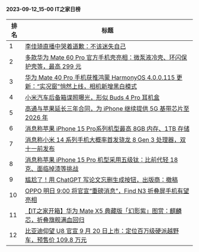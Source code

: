 #### 2023-09-12_15-00  IT之家日榜

| 排名 | 标题|
| --- | ---|
| 1 | [李佳琦直播中哭着道歉：不该迷失自己](https://www.ithome.com/0/718/423.htm) |
| 2 | [多款华为 Mate 60 Pro 官方手机壳亮相：微泵液冷壳、环闪保护壳等，最高 299 元](https://www.ithome.com/0/718/322.htm) |
| 3 | [华为 Mate 40 Pro 手机获推鸿蒙 HarmonyOS 4.0.0.115 更新：“实况窗”悄然上线，相机新增黑白模式](https://www.ithome.com/0/718/414.htm) |
| 4 | [小米汽车后备箱谍照曝光，形似 Buds 4 Pro 耳机盒](https://www.ithome.com/0/718/319.htm) |
| 5 | [高通与苹果延长三年合同，为 iPhone 继续提供 5G 基带芯片至 2026 年](https://www.ithome.com/0/718/399.htm) |
| 6 | [消息称苹果 iPhone 15 Pro系列机型最高 8GB 内存、1TB 存储](https://www.ithome.com/0/718/432.htm) |
| 7 | [消息称小米 14 系列手机大概率首发骁龙 8 Gen 3 处理器，双十一前发布](https://www.ithome.com/0/718/329.htm) |
| 8 | [消息称苹果 iPhone 15 Pro 机型采用五级钛：比前代轻 18 克、面临掉漆等挑战](https://www.ithome.com/0/718/435.htm) |
| 9 | [尴尬了！用 ChatGPT 写论文忘删生成按钮，出版商：撤稿](https://www.ithome.com/0/718/409.htm) |
| 10 | [OPPO 明日 9:00 将官宣“重磅消息”，Find N3 折叠屏手机有望亮相](https://www.ithome.com/0/718/418.htm) |
| 11 | [【IT之家开箱】华为 Mate X5 典藏版「幻影紫」图赏：麒麟芯，折叠旗舰满血回归](https://www.ithome.com/0/718/510.htm) |
| 12 | [比亚迪仰望 U8 官宣 9 月 20 日上市：定位百万级硬派越野车，预售价 109.8 万元](https://www.ithome.com/0/718/395.htm) |
